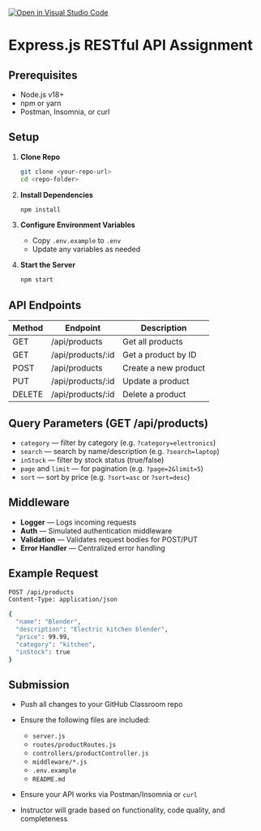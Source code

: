 [![Open in Visual Studio Code](https://classroom.github.com/assets/open-in-vscode-2e0aaae1b6195c2367325f4f02e2d04e9abb55f0b24a779b69b11b9e10269abc.svg)](https://classroom.github.com/online_ide?assignment_repo_id=19957388&assignment_repo_type=AssignmentRepo)
# Express.js RESTful API Assignment

## Prerequisites

* Node.js v18+
* npm or yarn
* Postman, Insomnia, or curl

## Setup

1. **Clone Repo**

   ```bash
   git clone <your-repo-url>
   cd <repo-folder>
   ```

2. **Install Dependencies**

   ```bash
   npm install
   ```

3. **Configure Environment Variables**

   * Copy `.env.example` to `.env`
   * Update any variables as needed

4. **Start the Server**

   ```bash
   npm start
   ```

## API Endpoints

| Method | Endpoint           | Description          |
| ------ | ------------------ | -------------------- |
| GET    | /api/products      | Get all products     |
| GET    | /api/products/\:id | Get a product by ID  |
| POST   | /api/products      | Create a new product |
| PUT    | /api/products/\:id | Update a product     |
| DELETE | /api/products/\:id | Delete a product     |

## Query Parameters (GET /api/products)

* `category` — filter by category (e.g. `?category=electronics`)
* `search` — search by name/description (e.g. `?search=laptop`)
* `inStock` — filter by stock status (true/false)
* `page` and `limit` — for pagination (e.g. `?page=2&limit=5`)
* `sort` — sort by price (e.g. `?sort=asc` or `?sort=desc`)

## Middleware

* **Logger** — Logs incoming requests
* **Auth** — Simulated authentication middleware
* **Validation** — Validates request bodies for POST/PUT
* **Error Handler** — Centralized error handling

## Example Request

```bash
POST /api/products
Content-Type: application/json

{
  "name": "Blender",
  "description": "Electric kitchen blender",
  "price": 99.99,
  "category": "kitchen",
  "inStock": true
}
```

## Submission

* Push all changes to your GitHub Classroom repo
* Ensure the following files are included:

  * `server.js`
  * `routes/productRoutes.js`
  * `controllers/productController.js`
  * `middleware/*.js`
  * `.env.example`
  * `README.md`
* Ensure your API works via Postman/Insomnia or `curl`
* Instructor will grade based on functionality, code quality, and completeness
